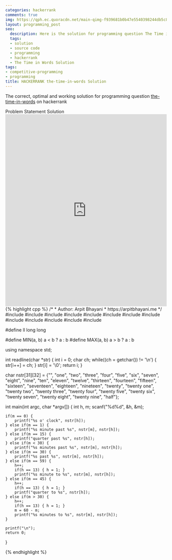 ```yaml
---
categories: hackerrank
comments: true
img: https://qph.ec.quoracdn.net/main-qimg-f939681b0b47e5540398244db5c8966f?convert_to_webp=true
layout: programming_post
seo:
  description: Here is the solution for programming question The Time in Words on hackerrank
  tags:
  - solution
  - source code
  - programming
  - hackerrank
  - The Time in Words Solution
tags:
- competitive-programming
- programming
title: HACKERRANK the-time-in-words Solution
---
```

The correct, optimal and working solution for programming question [the-time-in-words](https://www.hackerrank.com/challenges/the-time-in-words) on hackerrank

<div class="ui secondary pointing large menu">
  <a class="grey item" data-tab="problem-statement">
    Problem Statement
  </a>
  <a class="active item grey" data-tab="solution">
    Solution
  </a>
</div>
<div class="ui bottom attached tab" data-tab="problem-statement">
    <iframe src="https://www.hackerrank.com/challenges/the-time-in-words" width="100%" height="600px" style="overflow: scroll; border: none;"></iframe>
</div>
<div class="ui bottom attached active tab" data-tab="solution">
{% highlight cpp %}
/*
 *  Author: Arpit Bhayani
 *  https://arpitbhayani.me
 */
#include <cmath>
#include <cstdio>
#include <cstdlib>
#include <climits>
#include <deque>
#include <iostream>
#include <list>
#include <limits>
#include <map>
#include <queue>
#include <set>
#include <stack>
#include <vector>

#define ll long long

#define MIN(a, b) a < b ? a : b
#define MAX(a, b) a > b ? a : b

using namespace std;

int readline(char *str) {
    int i = 0;
    char ch;
    while((ch = getchar()) != '\n') {
        str[i++] = ch;
    }
    str[i] = '\0';
    return i;
}

char nstr[31][32] = {"", "one", "two", "three", "four", "five", "six",
                     "seven", "eight", "nine", "ten", "eleven", "twelve",
                     "thirteen", "fourteen", "fifteen", "sixteen", "seventeen",
                     "eighteen", "nineteen", "twenty", "twenty one",
                     "twenty two", "twenty three", "twenty four",
                     "twenty five", "twenty six", "twenty seven",
                     "twenty eight", "twenty nine", "half"};

int main(int argc, char *argv[]) {
    int h, m;
    scanf("%d%d", &h, &m);

    if(m == 0) {
        printf("%s o' clock", nstr[h]);
    } else if(m == 1) {
        printf("%s minute past %s", nstr[m], nstr[h]);
    } else if(m == 15) {
        printf("quarter past %s", nstr[h]);
    } else if(m < 30) {
        printf("%s minutes past %s", nstr[m], nstr[h]);
    } else if(m == 30) {
        printf("%s past %s", nstr[m], nstr[h]);
    } else if(m == 59) {
        h++;
        if(h == 13) { h = 1; }
        printf("%s minute to %s", nstr[m], nstr[h]);
    } else if(m == 45) {
        h++;
        if(h == 13) { h = 1; }
        printf("quarter to %s", nstr[h]);
    } else if(m > 30) {
        h++;
        if(h == 13) { h = 1; }
        m = 60 - m;
        printf("%s minutes to %s", nstr[m], nstr[h]);
    }

    printf("\n");
    return 0;
}

{% endhighlight %}
</div>

